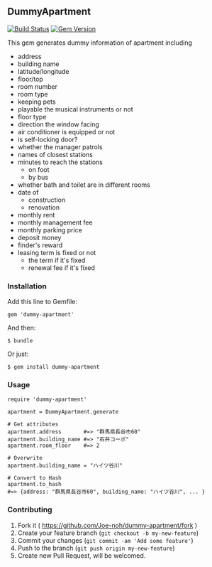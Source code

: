 ## DummyApartment
[![Build Status](https://travis-ci.org/Joe-noh/dummy-apartment.png)](https://travis-ci.org/Joe-noh/dummy-apartment)
[![Gem Version](https://badge.fury.io/rb/dummy-apartment.png)](http://badge.fury.io/rb/dummy-apartment)

This gem generates dummy information of apartment including

* address
* building name
* latitude/longitude
* floor/top
* room number
* room type
* keeping pets
* playable the musical instruments or not
* floor type
* direction the window facing
* air conditioner is equipped or not
* is self-locking door?
* whether the manager patrols
* names of closest stations
* minutes to reach the stations
  * on foot
  * by bus
* whether bath and toilet are in different rooms
* date of
  * construction
  * renovation
* monthly rent
* monthly management fee
* monthly parking price
* deposit money
* finder's reward
* leasing term is fixed or not
  * the term if it's fixed
  * renewal fee if it's fixed

### Installation

Add this line to Gemfile:

    gem 'dummy-apartment'

And then:

    $ bundle

Or just:

    $ gem install dummy-apartment

### Usage

    require 'dummy-apartment'

    apartment = DummyApartment.generate

    # Get attributes
    apartment.address       #=> "群馬県長谷市60"
    apartment.building_name #=> "石井コーポ"
    apartment.room_floor    #=> 2

    # Overwrite
    apartment.building_name = "ハイツ谷川"

    # Convert to Hash
    apartment.to_hash
    #=> {address: "群馬県長谷市60", building_name: "ハイツ谷川", ... }

### Contributing

1. Fork it ( https://github.com/Joe-noh/dummy-apartment/fork )
2. Create your feature branch (`git checkout -b my-new-feature`)
3. Commit your changes (`git commit -am 'Add some feature'`)
4. Push to the branch (`git push origin my-new-feature`)
5. Create new Pull Request, will be welcomed.
